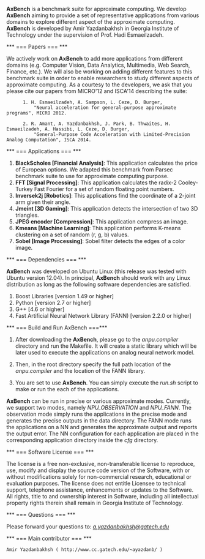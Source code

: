 **AxBench** is a benchmark suite for approximate computing. We develop **AxBench** aiming to provide a set of representative applications from various domains to explore different aspect of the approximate computing. **AxBench** is developed by Amir Yazdanbakhsh in Georgia Institute of Technology under the supervision of Prof. Hadi Esmaeilzadeh.

*** === Papers === ***

We actively work on **AxBench** to add more applications from different domains (e.g. Computer Vision, Data Analytics, Multimedia, Web Search, Finance, etc.). We will also be working on adding different features to this benchmark suite in order to enable researchers to study different aspects of approximate computing.  As a courtesy to the developers, we ask that you please cite our papers from MICRO'12 and ISCA'14 describing the suite:

          1. H. Esmaeilzadeh, A. Sampson, L. Ceze, D. Burger, 
              "Neural acceleration for general-purpose approximate programs", MICRO 2012.
          
          2. R. Amant, A. Yazdanbakhsh, J. Park, B. Thwaites, H. Esmaeilzadeh, A. Hassibi, L. Ceze, D. Burger,
              "General-Purpose Code Acceleration with Limited-Precision Analog Computation", ISCA 2014.

*** === Applications === ***

1. **BlackScholes [Financial Analysis]**: This application calculates the price of European options. We adapted this benchmark from Parsec benchmark suite to use for approximate computing purpose. 
2. **FFT [Signal Processing]**: This application calculates the radix-2 Cooley-Turkey Fast Fourier for a set of random floating point numbers. 
3. **Inversek2j [Robotics]**: This applications find the coordinate of a 2-joint arm given their angle.
4. **Jmeint [3D Gaming]**: This application detects the intersection of two 3D triangles.
5. **JPEG encoder [Compression]**: This application compress an image.
6. **Kmeans [Machine Learning]**: This application performs K-means clustering on a set of random (r, g, b) values.
7. **Sobel [Image Processing]**: Sobel filter detects the edges of a color image.

*** === Dependencies === ***

**AxBench** was developed on Ubuntu Linux (this release was tested with Ubuntu version 12.04). In principal, **AxBench** should work with any Linux distribution as long as the following software dependencies are satisfied.

1. Boost Libraries [version 1.49 or higher]
2. Python [version 2.7 or higher]
3. G++ [4.6 or higher]
4. Fast Artificial Neural Network Library (FANN) [version 2.2.0 or higher]

*** === Build and Run AxBench ===***

1) After downloading the **AxBench**, please go to the *anpu.compiler* directory and run the Makefile. It will create a static library which will be later used to execute the applications on analog neural network model.

2) Then, in the root directory specify the full path location of the *anpu.compiler* and the location of the FANN library.

3) You are set to use **AxBench**. You can simply execute the *run.sh* script to make or run the each of the applications. 

**AxBench** can be run in precise or various approximate modes. Currently, we support two modes, namely *NPU_OBSERVATION* and *NPU_FANN*. The observation mode simply runs the applications in the precise mode and generates the precise outputs in the data directory. The FANN mode runs the applications on a NN and generates the approximate output and reports the output error. The NN configuration for each application are placed in the corresponding application directory inside the *cfg* directory.
 
*** === Software License === ***

The license is a free non-exclusive, non-transferable license to reproduce, use, modify and display the source code version of the Software, with or without modifications solely for non-commercial research, educational or evaluation purposes. The license does not entitle Licensee to technical support, telephone assistance, enhancements or updates to the Software. All rights, title to and ownership interest in Software, including all intellectual property rights therein shall remain in Georgia Institute of Technology.

*** === Questions === ***

Please forward your questions to: *a.yazdanbakhsh@gatech.edu*

*** === Main contributor === ***

    Amir Yazdanbakhsh ( http://www.cc.gatech.edu/~ayazdanb/ )